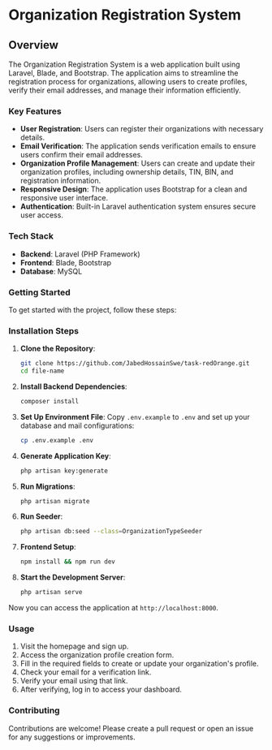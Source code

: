 # Organization Registration System

## Overview

The Organization Registration System is a web application built using Laravel, Blade, and Bootstrap. The application aims to streamline the registration process for organizations, allowing users to create profiles, verify their email addresses, and manage their information efficiently.

### Key Features

- **User Registration**: Users can register their organizations with necessary details.
- **Email Verification**: The application sends verification emails to ensure users confirm their email addresses.
- **Organization Profile Management**: Users can create and update their organization profiles, including ownership details, TIN, BIN, and registration information.
- **Responsive Design**: The application uses Bootstrap for a clean and responsive user interface.
- **Authentication**: Built-in Laravel authentication system ensures secure user access.
  
### Tech Stack

- **Backend**: Laravel (PHP Framework)
- **Frontend**: Blade, Bootstrap
- **Database**: MySQL

### Getting Started

To get started with the project, follow these steps:

### Installation Steps

1. **Clone the Repository**:
    ```bash
    git clone https://github.com/JabedHossainSwe/task-redOrange.git
    cd file-name
    ```

2. **Install Backend Dependencies**:
    ```bash
    composer install
    ```

3. **Set Up Environment File**:
    Copy `.env.example` to `.env` and set up your database and mail configurations:
    ```bash
    cp .env.example .env
    ```

4. **Generate Application Key**:
    ```bash
    php artisan key:generate
    ```

5. **Run Migrations**:
    ```bash
    php artisan migrate
    ```

6. **Run Seeder**:
    ```bash
    php artisan db:seed --class=OrganizationTypeSeeder
    ```

7. **Frontend Setup**:
    ```bash
    npm install && npm run dev
    ```

8. **Start the Development Server**:
    ```bash
    php artisan serve
    ```

Now you can access the application at `http://localhost:8000`.

### Usage

1. Visit the homepage and sign up.
2. Access the organization profile creation form.
3. Fill in the required fields to create or update your organization's profile.
4. Check your email for a verification link.
5. Verify your email using that link.
6. After verifying, log in to access your dashboard.

### Contributing

Contributions are welcome! Please create a pull request or open an issue for any suggestions or improvements.



